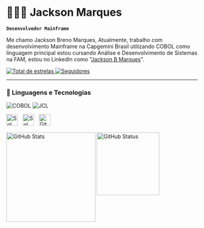 # 👨🏾‍💻 Jackson Marques

**`Desenvolvedor Mainframe`**

Me chamo Jackson Breno Marques, Atualmente, trabalho com desenvolvimento Mainframe na Capgemini Brasil utilizando COBOL como linguagem principal estou cursando Análise e Desenvolvimento de Sistemas na FAM, estou no LinkedIn como "[Jackson B Marques](https://www.linkedin.com/in/jacksonbmarques/)".

<p align="left"> 
    <a href="https://github.com/JacksonBMarques?tab=repositories&sort=stargazers">
        <img 
            alt="Total de estrelas" 
            title="Total de estrelas GitHub" 
            src="https://custom-icon-badges.demolab.com/github/stars/JacksonBMarques?color=55960c&style=for-the-badge&labelColor=488207&logo=star&label=estrelas"
        />
    </a>
    <a href="https://github.com/JacksonBMarques?tab=followers">
        <img 
            alt="Seguidores" 
            title="Me siga no GitHub" 
            src="https://custom-icon-badges.demolab.com/github/followers/JacksonBMarques?color=236ad3&labelColor=1155ba&style=for-the-badge&logo=github&label=Seguidores&logoColor=whitecount_private=true"
        />
    </a>
</p>

---

### 🤖 Linguagens e Tecnologias


![COBOL](https://img.shields.io/badge/-COBOL-blue?style=flat&logo=cobol&logoColor=white)
![JCL](https://img.shields.io/badge/-JCL-blue?style=flat&logoColor=white)


<img 
    align="left" 
    alt="Sql" 
    title="Sql"
    width="30px" 
    style="padding-right: 10px;" 
    src=
            "https://cdn.jsdelivr.net/gh/devicons/devicon@latest/icons/java/java-original-wordmark.svg"
/>

<img 
    align="left" 
    alt="Sql" 
    title="Sql"
    width="30px" 
    style="padding-right: 10px;" 
    src=
            "https://cdn.jsdelivr.net/gh/devicons/devicon@latest/icons/mysql/mysql-original.svg"
/>


<img 
    align="left" 
    alt="Git" 
    title="Git"
    width="30px" 
    style="padding-right: 10px;" 
    src="https://cdn.jsdelivr.net/gh/devicons/devicon@latest/icons/git/git-original.svg" 
/>


<br/>
<br/>


<img 
      align="left" 
      alt="GitHub Stats" 
      height="235" 
      src="https://github-readme-stats.vercel.app/api/top-langs/?username=JacksonBMarques&theme=tokyonight&layout=compact&custom_title=Tecnologias&langs_count=9" 
  />
<img align="left" 
      alt="GitHub Status" 
      height="165"  
     src="https://github-readme-stats.vercel.app/api?username=JacksonBMarques&show_icons=true&theme=tokyonight&include_all_commits=true&count_private=true"/>
</p>
